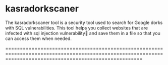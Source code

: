 # kasradorkscaner
The kasradorkscaner tool is a security tool used to search for Google dorks with SQL vulnerabilities. This tool helps you collect websites that are infected with sql injection vulnerability💉 and save them in a file so that you can access them when needed.




===========================================================================================================================================================
